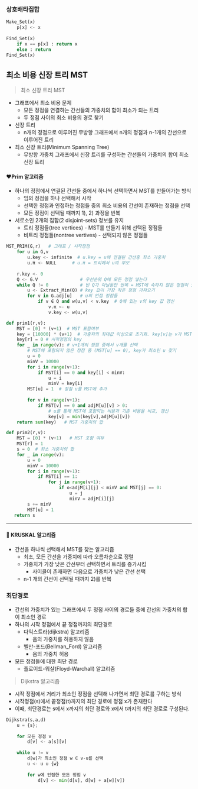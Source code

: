 





###  상호배타집합

```python
Make_Set(x)
	p[x] <- x
    
Find_Set(x)
	if x == p[x] : return x
    else : return
Find_Set(x)
```







## 최소 비용 신장 트리 MST

> 최소 신장 트리 MST

- 그래프에서 최소 비용 문제
  - 모든 정점을 연결하는 간선들의 가중치의 합이 최소가 되는 트리
  - 두 정점 사이의 최소 비용의 경로 찾기
- 신장 트리
  - n개의 정점으로 이루어진 무방향 그래프에서 n개의 정점과 n-1개의 간선으로 이루어진 트리
- 최소 신장 트리(Minimum Spanning Tree)
  - 무방향 가중치 그래프에서 신장 트리를 구성하는 간선들의 가중치의 합이 최소 신장 트리



#### ❤️Prim 알고리즘

- 하나의 정점에서 연결된 간선들 중에서 하나씩 선택하면서 MST를 만들어가는 방식
  - 임의 정점을 하나 선택해서 시작
  - 선택한 정점과 인접하는 정점들 중의 최소 비용의 간선이 존재하는 정점을 선택
  - 모든 정점이 선택될 때까지 1), 2) 과정을 반복
- 서로소인 2개의 집합(2 disjoint-sets) 정보를 유지
  - 트리 정점들(tree vertices) - MST를 만들기 위해 선택된 정점들
  - 비트리 정점들(nontree vertives) - 선택되지 않은 정점들

```python
MST_PRIM(G,r)   # 그래프 / 시작정점
	for u in G,v
    	u.key <- infinite  # u.key = u에 연결된 간선중 최소 가중치
        u.π <- NULL      # u.π = 트리에서 u의 부모
        
    r.key <- 0
    Q <- G.V				# 우선순위 Q에 모든 정점 넣는다
    while Q != 0			# 빈 Q가 아닐동안 반복 = MST에 속하지 않은 정점이 있으면
    	u <- Extract_Min(Q) # key 값이 가장 작은 정점 가져오기
        for v in G.adj[u]   # u의 인접 정점들
        	if v ∈ Q and w(u,v) < v.key  # Q에 있는 v의 key 값 갱신
            	v.π <- u
                v.key <- w(u,v)
```

```python
def prim1(r,v):
    MST = [0] * (v+1)  # MST 포함여부
    key = [10000] * (v+1)  # 가중치의 최대값 이상으로 초기화. key[v]는 v가 MST에 속한 정점과 연결될 때의 가중치
    key[r] = 0 # 시작정점의 key
    for _ in range(v): # v+1개의 정점 중에서 v개를 선택
        # MST에 포함되지 않은 정점 중 (MST[u] == 0), key가 최소인 u 찾기
        u = 0
        minV = 10000
        for i in range(v+1):
            if MST[i] == 0 and key[i] < minV:
                u = i
                minV = key[i]
        MST[u] = 1  # 정점 u를 MST에 추가
        
        for v in range(v+1):
            if MST[v] == 0 and adjM[u][v] > 0:
                # u를 통해 MST에 포함되는 비용과 기존 비용을 비교, 갱신
                key[v] = min(key[v],adjM[u][v])  
    return sum(key)   # MST 가중치의 합
```

```python
def prim2(r,v):
    MST = [0] * (v+1)   # MST 포함 여부
    MST[r] = 1
    s = 0  # 최소 가중치의 합
    for _ in range(v):
        u = 0
        minV = 10000
        for i in range(v+1):
            if MST[i] == 1:
                for j in range(v+1):
                    if o<adjM[i][j] < minV and MST[j] == 0:
                        u = j
                        minV = adjM[i][j]
        s += minV
        MST[u] = 1
   return s
```



----



#### 💙 KRUSKAL 알고리즘

- 간선을 하나씩 선택해서 MST를 찾는 알고리즘
  - 최초, 모든 간선을 가중치에 따라 오름차순으로 정렬
  - 가중치가 가장 낮은 간선부터 선택하면서 트리를 증가시킴
    - 사이클이 존재하면 다음으로 가중치가 낮은 간선 선택
  - n-1 개의 간선이 선택될 때까지 2)를 반복







### 최단경로

- 간선의 가중치가 있는 그래프에서 두 정점 사이의 경로들 중에 간선의 가중치의 합이 최소인 경로
- 하나의 시작 정점에서 끝 정점까지의 최단경로
  - 다익스트라(dijkstra) 알고리즘
    - 음의 가중치를 허용하지 않음
  - 벨만-포드(Bellman_Ford) 알고리즘
    - 음의 가중치 허용
- 모든 정점들에 대한 최단 경로
  - 플로이드-워샬(Floyd-Warchall) 알고리즘



> Dijkstra 알고리즘

- 시작 정점에서 거리가 최소인 정점을 선택해 나가면서 최단 경로를 구하는 방식
- 시작정점(s)에서 끝정점(t)까지의 최단 경로에 정점 x가 존재한다
- 이때, 최단경로는 s에서 x까지의 최단 경로와 x에서 t까지의 최단 경로로 구성된다.



```python
Dijkstra(s,a,d)
	u = {s};
    
    for 모든 정점 v
    	d[v] <- a[s][v]
        
    while u != v
    	d[w]가 최소인 정점 w ∈ v-u를 선택
        u <- u ∪ {w}
        
        for w에 인접한 모든 정점 v
        	d[v] <- min(d[v], d[w] + a[w][v])
```

